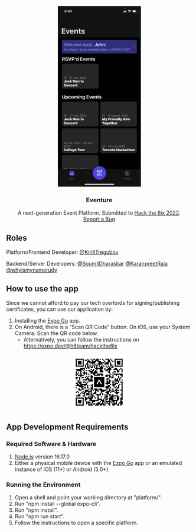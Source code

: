<div align="center">
  <a href="https://github.com/KirillTregubov/Centipede">
    <img src="images/screenshot.jpg" alt="Screenshot of the Centipede game" width="225" height="487.2">
  </a>
  <h3 align="center">Eventure</h3>

  <p align="center">
    A next-generation Event Platform. Submitted to <a href="https://hackthe6ix2022.devpost.com/">Hack the 6ix 2022</a>.
    <br />
    <a href="https://github.com/KirillTregubov/hackthe6ix/issues">Report a Bug</a>
  </p>
</div>

## Roles

Platform/Frontend Developer: [@KirillTregubov](https://www.github.com/KirillTregubov)

Backend/Server Developers: [@SoumilDharaskar](https://www.github.com/SoumilDharaskar) [@KaranpreetRaja](https://www.github.com/KaranpreetRaja) [@whyismynamerudy](https://www.github.com/whyismynamerudy) 

## How to use the app
Since we cannot afford to pay our tech overlords for signing/publishing certificates, you can use our application by:
1. Installing the [Expo Go](https://expo.dev/client) app.
2. On Android, there is a “Scan QR Code” button. On iOS, use your System Camera. Scan the QR code below.
    - Alternatively, you can follow the instructions on https://expo.dev/@h6team/hackthe6ix
  <div align="center">
    <img style='width: 30%' src="images/expo-go.svg" alt="QR Code"></img>
  </div>
<!--
2. Sign in to the Expo app with the following credentials.
    ```
    Username: 
    Password: 
    ``` 
   This step is normally only required on iOS devices. However, we recommend also doing this on Android to avoid potential access errors.
-->

## App Development Requirements
### Required Software & Hardware
1. [Node.js](https://nodejs.org/en/) version 16.17.0
2. Either a physical mobile device with the [Expo Go](https://expo.dev/client) app or an emulated instance of iOS (11+) or Android (5.0+).

### Running the Environment
1. Open a shell and point your working directory at "platform/".
2. Run "npm install --global expo-cli".
3. Run "npm install".
4. Run "npm run start".
5. Follow the instructions to open a specific platform.
